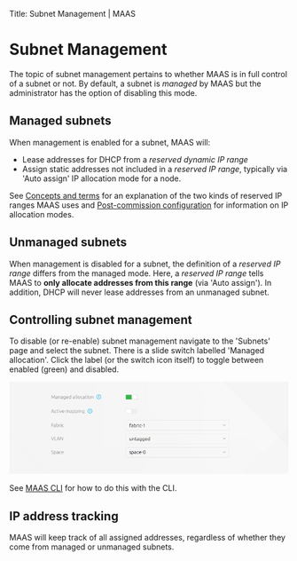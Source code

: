 Title: Subnet Management | MAAS


# Subnet Management 

The topic of subnet management pertains to whether MAAS is in full control of a
subnet or not. By default, a subnet is *managed* by MAAS but the administrator
has the option of disabling this mode.


## Managed subnets

When management is enabled for a subnet, MAAS will:

- Lease addresses for DHCP from a *reserved dynamic IP range*
- Assign static addresses not included in a *reserved IP range*, typically via
  'Auto assign' IP allocation mode for a node.

See
[Concepts and terms](intro-concepts.md#ip-ranges)
for an explanation of the two kinds of reserved IP ranges MAAS uses and
[Post-commission configuration](installconfig-commission-nodes.md#post-commission-configuration)
for information on IP allocation modes.


## Unmanaged subnets

When management is disabled for a subnet, the definition of a *reserved IP
range* differs from the managed mode. Here, a *reserved IP range* tells MAAS to
**only allocate addresses from this range** (via 'Auto assign'). In addition,
DHCP will never lease addresses from an unmanaged subnet.


## Controlling subnet management

To disable (or re-enable) subnet management navigate to the 'Subnets' page and
select the subnet. There is a slide switch labelled 'Managed allocation'. Click
the label (or the switch icon itself) to toggle between enabled (green) and
disabled.

![Management toggle](../media/installconfig-network-subnet-management__2.2_management-toggle.png)

See [MAAS CLI](manage-cli-common.md#control-subnet-management) for how to do this
with the CLI.


## IP address tracking

MAAS will keep track of all assigned addresses, regardless of whether they come
from managed or unmanaged subnets.
